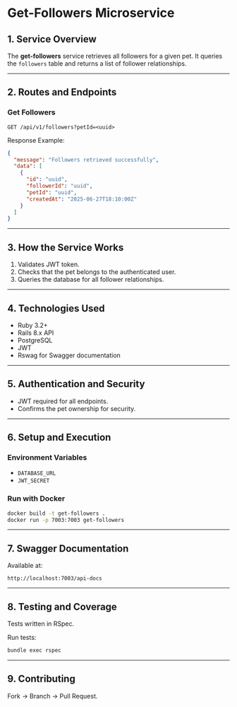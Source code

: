 
# Get-Followers Microservice 

## 1. Service Overview

The **get-followers** service retrieves all followers for a given pet. It queries the `followers` table and returns a list of follower relationships.

---

## 2. Routes and Endpoints

### Get Followers

```http
GET /api/v1/followers?petId=<uuid>
```

Response Example:

```json
{
  "message": "Followers retrieved successfully",
  "data": [
    {
      "id": "uuid",
      "followerId": "uuid",
      "petId": "uuid",
      "createdAt": "2025-06-27T18:10:00Z"
    }
  ]
}
```

---

## 3. How the Service Works

1. Validates JWT token.
2. Checks that the pet belongs to the authenticated user.
3. Queries the database for all follower relationships.

---

## 4. Technologies Used

- Ruby 3.2+
- Rails 8.x API
- PostgreSQL
- JWT
- Rswag for Swagger documentation

---

## 5. Authentication and Security

- JWT required for all endpoints.
- Confirms the pet ownership for security.

---

## 6. Setup and Execution

### Environment Variables

- `DATABASE_URL`
- `JWT_SECRET`

### Run with Docker

```bash
docker build -t get-followers .
docker run -p 7003:7003 get-followers
```

---

## 7. Swagger Documentation

Available at:

```
http://localhost:7003/api-docs
```

---

## 8. Testing and Coverage

Tests written in RSpec.

Run tests:

```bash
bundle exec rspec
```

---

## 9. Contributing

Fork → Branch → Pull Request.
